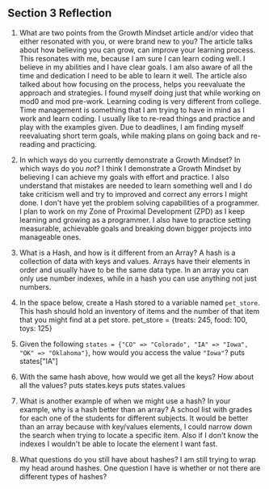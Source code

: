 ## Section 3 Reflection

1. What are two points from the Growth Mindset article and/or video that either resonated with you, or were brand new to you?
The article talks about how believing you can grow, can improve your learning process. This resonates with me, because I am sure I can learn coding well. I believe in my abilities and I have clear goals. I am also aware of all the time and dedication I need to be able to learn it well.
The article also talked about how focusing on the process, helps you reevaluate the approach and strategies. I found myself doing just that while working on mod0 and mod pre-work. Learning coding is very different from college. Time management is something that I am trying to have in mind as I work and learn coding. I usually like to re-read things and practice and play with the examples given. Due to deadlines, I am finding myself reevaluating short term goals, while making plans on going back and re-reading and practicing.

1. In which ways do you currently demonstrate a Growth Mindset? In which ways do you _not_?
I think I demonstrate a Growth Mindset by believing I can achieve my goals with effort and practice. I also understand that mistakes are needed to learn something well and I do take criticism well and try to improved and correct any errors I might done.
I don't have yet the problem solving capabilities of a programmer. I plan to work on my Zone of Proximal Development (ZPD) as I keep learning and growing as a programmer. I also have to practice setting measurable, achievable goals and breaking down bigger projects into manageable ones.

1. What is a Hash, and how is it different from an Array?
A hash is a collection of data with keys and values. Arrays have their elements in order and usually have to be the same data type. In an array you can only use number indexes, while in a hash you can use anything not just numbers.

1. In the space below, create a Hash stored to a variable named `pet_store`.  This hash should hold an inventory of items and the number of that item that you might find at a pet store.
pet_store = {treats: 245, food: 100, toys: 125}

1. Given the following `states = {"CO" => "Colorado", "IA" => "Iowa", "OK" => "Oklahoma"}`, how would you access the value `"Iowa"`?
puts states["IA"]

1. With the same hash above, how would we get all the keys?  How about all the values?
puts states.keys
puts states.values

1. What is another example of when we might use a hash?  In your example, why is a hash better than an array?
A school list with grades for each one of the students for different subjects. It would be better than an array because with key/values elements, I could narrow down the search when trying to locate a specific item. Also if I don't know the indexes I wouldn't be able to locate the element I want fast.

1. What questions do you still have about hashes?
I am still trying to wrap my head around hashes. One question I have is whether or not there are different types of hashes?
